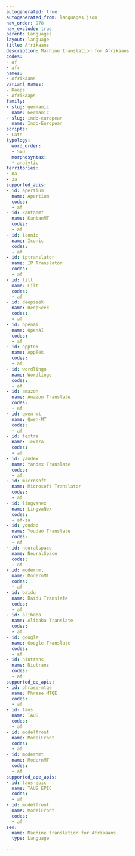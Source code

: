 ```yaml
---
autogenerated: true
autogenerated_from: languages.json
nav_order: 978
nav_exclude: true
parent: Languages
layout: language
title: Afrikaans
description: Machine translation for Afrikaans
codes:
- af
- afr
names:
- Afrikaans
variant_names:
- Kaaps
- Afrikaaps
family:
- slug: germanic
  name: Germanic
- slug: indo-european
  name: Indo-European
scripts:
- Latn
typology:
  word_order:
  - SVO
  morphosyntax:
  - analytic
territories:
- na
- za
supported_apis:
- id: apertium
  name: Apertium
  codes:
  - af
- id: kantanmt
  name: KantanMT
  codes:
  - af
- id: iconic
  name: Iconic
  codes:
  - af
- id: iptranslator
  name: IP Translator
  codes:
  - af
- id: lilt
  name: Lilt
  codes:
  - af
- id: deepseek
  name: DeepSeek
  codes:
  - af
- id: openai
  name: OpenAI
  codes:
  - af
- id: apptek
  name: AppTek
  codes:
  - af
- id: wordlingo
  name: Wordlingo
  codes:
  - af
- id: amazon
  name: Amazon Translate
  codes:
  - af
- id: qwen-mt
  name: Qwen-MT
  codes:
  - af
- id: textra
  name: TexTra
  codes:
  - af
- id: yandex
  name: Yandex Translate
  codes:
  - af
- id: microsoft
  name: Microsoft Translator
  codes:
  - af
- id: lingvanex
  name: LingvaNex
  codes:
  - af-za
- id: youdao
  name: Youdao Translate
  codes:
  - af
- id: neuralspace
  name: NeuralSpace
  codes:
  - af
- id: modernmt
  name: ModernMT
  codes:
  - af
- id: baidu
  name: Baidu Translate
  codes:
  - af
- id: alibaba
  name: Alibaba Translate
  codes:
  - af
- id: google
  name: Google Translate
  codes:
  - af
- id: niutrans
  name: Niutrans
  codes:
  - af
supported_qe_apis:
- id: phrase-mtqe
  name: Phrase MTQE
  codes:
  - af
- id: taus
  name: TAUS
  codes:
  - af
- id: modelfront
  name: ModelFront
  codes:
  - af
- id: modernmt
  name: ModernMT
  codes:
  - af
supported_ape_apis:
- id: taus-epic
  name: TAUS EPIC
  codes:
  - af
- id: modelfront
  name: ModelFront
  codes:
  - af
seo:
  name: Machine translation for Afrikaans
  type: Language

---
```


